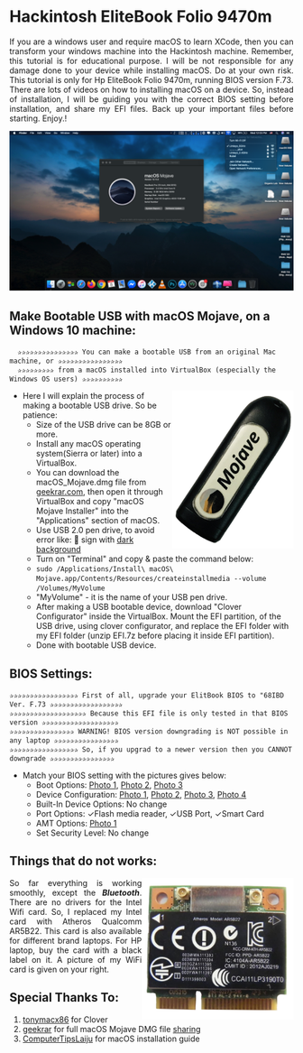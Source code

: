 # Hackintosh EliteBook Folio 9470m
<p align="justify" > 
If you are a windows user and require macOS to learn XCode, then you can transform your windows machine into the Hackintosh machine. Remember, this tutorial is for educational purpose. I will be not responsible for any damage done to your device while installing macOS. Do at your own risk. This tutorial is only for Hp EliteBook Folio 9470m, running BIOS version F.73.
<br>There are lots of videos on how to installing macOS on a device. So, instead of installation, I will be guiding you with the correct BIOS setting before installation, and share my EFI files. Back up your important files before starting. Enjoy.!
</p>
<p align="center"><img src="images/screen_shot.png"></p>

## Make Bootable USB with macOS Mojave, on a Windows 10 machine:
```
  ✰✰✰✰✰✰✰✰✰✰✰✰✰✰✰ You can make a bootable USB from an original Mac machine, or ✰✰✰✰✰✰✰✰✰✰✰✰✰✰✰✰
  ✰✰✰✰✰✰✰✰✰ from a macOS installed into VirtualBox (especially the Windows OS users) ✰✰✰✰✰✰✰✰✰✰
  ```
<img align="right" src="images/mojave.jpg" height="280"></img>
- Here I will explain the process of making a bootable USB drive. So be patience:
  - Size of the USB drive can be 8GB or more.
  - Install any macOS operating system(Sierra or later) into a VirtualBox.
  - You can download the macOS_Mojave.dmg file from [geekrar.com](https://www.geekrar.com/download-macos-mojave-dmg-file-direct-links/), then open it through VirtualBox and copy "macOS Mojave Installer" into the "Applications" section of macOS.
  - Use USB 2.0 pen drive, to avoid error like: 🚫  sign with [dark background](https://github.com/md-siam/Hackintosh_EliteBook_Folio_9470m/blob/master/images/USB_Disconnected.jpg)
  - Turn on "Terminal" and copy & paste the command below:
  - ```sudo /Applications/Install\ macOS\ Mojave.app/Contents/Resources/createinstallmedia --volume /Volumes/MyVolume```
  - "MyVolume" - it is the name of your USB pen drive.
  - After making a USB bootable device, download "Clover Configurator" inside the VirtualBox. Mount the EFI partition, of the USB drive, using clover configurator, and replace the EFI folder with my EFI folder (unzip EFI.7z before placing it inside EFI partition).
  - Done with bootable USB device.


## BIOS Settings:
  ```
  ✰✰✰✰✰✰✰✰✰✰✰✰✰✰✰✰✰ First of all, upgrade your ElitBook BIOS to "68IBD Ver. F.73 ✰✰✰✰✰✰✰✰✰✰✰✰✰✰✰✰✰✰
  ✰✰✰✰✰✰✰✰✰✰✰✰✰✰✰✰✰✰✰ Because this EFI file is only tested in that BIOS version ✰✰✰✰✰✰✰✰✰✰✰✰✰✰✰✰✰✰✰
  ✰✰✰✰✰✰✰✰✰✰✰✰✰✰✰✰ WARNING! BIOS version downgrading is NOT possible in any laptop ✰✰✰✰✰✰✰✰✰✰✰✰✰✰✰✰
  ✰✰✰✰✰✰✰✰✰✰✰✰✰✰✰✰✰ So, if you upgrad to a newer version then you CANNOT downgrade ✰✰✰✰✰✰✰✰✰✰✰✰✰✰✰✰
  ```
  
- Match your BIOS setting with the pictures gives below:
  - Boot Options: [Photo 1](https://github.com/md-siam/Hackintosh_EliteBook_Folio_9470m/blob/master/images/Boot_Options/IMG_1393.JPG), [Photo 2](https://github.com/md-siam/Hackintosh_EliteBook_Folio_9470m/blob/master/images/Boot_Options/IMG_1394.JPG), [Photo 3](https://github.com/md-siam/Hackintosh_EliteBook_Folio_9470m/blob/master/images/Boot_Options/IMG_1395.JPG)
  - Device Configuration: [Photo 1](https://github.com/md-siam/Hackintosh_EliteBook_Folio_9470m/blob/master/images/Device_Configurations/IMG_1396.JPG), [Photo 2](https://github.com/md-siam/Hackintosh_EliteBook_Folio_9470m/blob/master/images/Device_Configurations/IMG_1397.JPG), [Photo 3](https://github.com/md-siam/Hackintosh_EliteBook_Folio_9470m/blob/master/images/Device_Configurations/IMG_1398.JPG), [Photo 4](https://github.com/md-siam/Hackintosh_EliteBook_Folio_9470m/blob/master/images/Device_Configurations/IMG_1399.JPG)
  - Built-In Device Options: No change
  - Port Options: ✓Flash media reader, ✓USB Port, ✓Smart Card
  - AMT Options: [Photo 1](https://github.com/md-siam/Hackintosh_EliteBook_Folio_9470m/blob/master/images/AMT_Options/IMG_1401.JPG)
  - Set Security Level: No change

## Things that do not works:
<img align="right" src="images/IMG_1404.png" height="250">
<p align="justify" >
So far everything is working smoothly, except the <i><b>Bluetooth</b></i>. There are no drivers for the Intel Wifi card. So, I replaced my Intel card with Atheros Qualcomm AR5B22. This card is also available for different brand laptops. For HP laptop, buy the card with a black label on it. A picture of my WiFi card is given on your right.
</p>

## Special Thanks To:
1. [tonymacx86](https://www.tonymacx86.com) for Clover
2. [geekrar](https://www.geekrar.com) for full macOS Mojave DMG file [sharing](https://www.geekrar.com/download-macos-mojave-dmg-file-direct-links/)
3. [ComputerTipsLaiju](https://www.youtube.com/watch?v=57aA8e9YQSg&t=66s) for macOS installation guide
